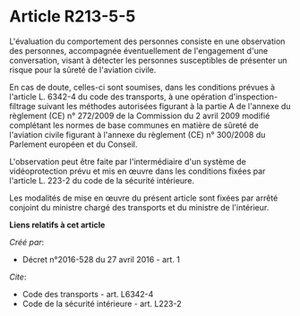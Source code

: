# Article R213-5-5

L'évaluation du comportement des personnes consiste en une observation des personnes, accompagnée éventuellement de
l'engagement d'une conversation, visant à détecter les personnes susceptibles de présenter un risque pour la sûreté de
l'aviation civile.

En cas de doute, celles-ci sont soumises, dans les conditions prévues à l'article L. 6342-4 du code des transports, à une
opération d'inspection-filtrage suivant les méthodes autorisées figurant à la partie A de l'annexe du règlement (CE) n°
272/2009 de la Commission du 2 avril 2009 modifié complétant les normes de base communes en matière de sûreté de l'aviation
civile figurant à l'annexe du règlement (CE) n° 300/2008 du Parlement européen et du Conseil.

L'observation peut être faite par l'intermédiaire d'un système de vidéoprotection prévu et mis en œuvre dans les conditions
fixées par l'article L. 223-2 du code de la sécurité intérieure.

Les modalités de mise en œuvre du présent article sont fixées par arrêté conjoint du ministre chargé des transports et du
ministre de l'intérieur.

**Liens relatifs à cet article**

_Créé par_:

  - Décret n°2016-528 du 27 avril 2016 - art. 1

_Cite_:

  - Code des transports - art. L6342-4
  - Code de la sécurité intérieure - art. L223-2

